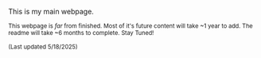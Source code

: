 This is my main webpage.

<sub>This webpage is *far* from finished. Most of it's future content will take ~1 year to add. The readme will take ~6 months to complete. Stay Tuned!</sub>

<sub>(Last updated 5/18/2025)</sub>
